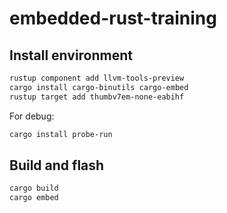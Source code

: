 # embedded-rust-training

## Install environment

```bash
rustup component add llvm-tools-preview
cargo install cargo-binutils cargo-embed
rustup target add thumbv7em-none-eabihf
```

For debug:
```bash
cargo install probe-run
```

## Build and flash

```bash
cargo build
cargo embed
```
